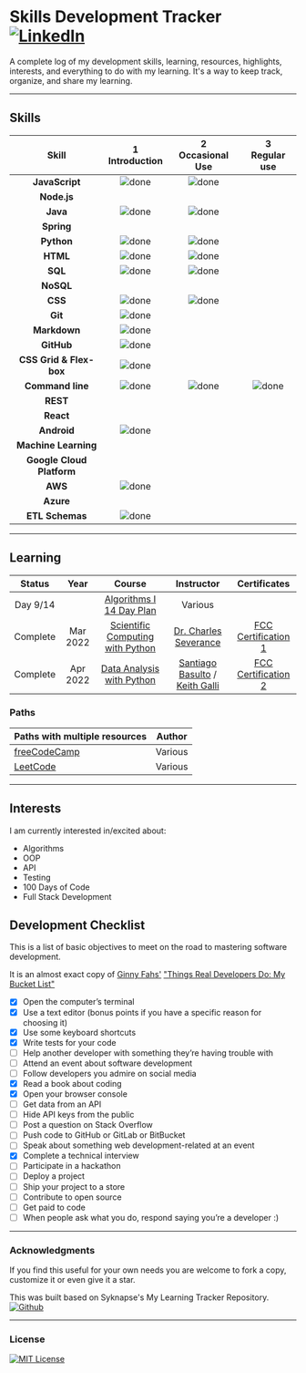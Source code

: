 # Skills Development Tracker [![LinkedIn](https://img.shields.io/twitter/url?label=LinkedIn&logo=linkedin&style=social&url=https%3A%2F%2Fwww.linkedin.com%2Fln%2Flitenite)](https://linkedin.com/in/litenite)

A complete log of my development skills, learning, resources, highlights, interests, and everything to do with my learning. It's a way to keep track, organize, and share my learning.

----

## Skills

[done]: ../assets/done.png "Done"

|               Skill              | 1<br>Introduction | 2<br>Occasional Use    | 3<br>Regular use |
|:--------------------------------:|:-----------------:|:----------------------:|:----------------:|
|**JavaScript**                    | ![done][done]     | ![done][done]          |                  |
|**Node.js**                       |                   |                        |                  |
|**Java**                          | ![done][done]     | ![done][done]          |                  |
|**Spring**                        |                   |                        |                  |
|**Python**                        | ![done][done]     | ![done][done]          |                  |
|**HTML**                          | ![done][done]     | ![done][done]          |                  |
|**SQL**                           | ![done][done]     | ![done][done]          |                  |
|**NoSQL**                         |                   |                        |                  |
|**CSS**                           | ![done][done]     | ![done][done]          |                  |
|**Git**                           | ![done][done]     |                        |                  |
|**Markdown**                      | ![done][done]     |                        |                  |
|**GitHub**                        | ![done][done]     |                        |                  |
|**CSS Grid & Flex-box**           | ![done][done]     |                        |                  |
|**Command line**                  | ![done][done]     | ![done][done]          | ![done][done]    |
|**REST**                          |                   |                        |                  |
|**React**                         |                   |                        |                  |
|**Android**                       | ![done][done]     |                        |                  |
|**Machine Learning**              |                   |                        |                  |
|**Google Cloud Platform**         |                   |                        |                  |
|**AWS**                           | ![done][done]     |                        |                  |
|**Azure**                         |                   |                        |                  |
|**ETL Schemas**                   | ![done][done]     |                        |                  |

----

## Learning

| Status           |   Year     | Course                              |  Instructor                          | Certificates          |
|:----------------:|:----------:|:-----------------------------------:|:------------------------------------:|:---------------------:|
| Day 9/14         |            | [Algorithms I 14 Day Plan]          |  Various                             |                       |
| Complete         |  Mar 2022  | [Scientific Computing with Python]  |  [Dr. Charles Severance]             | [FCC Certification 1] |
| Complete         |  Apr 2022  | [Data Analysis with Python]         |  [Santiago Basulto] / [Keith Galli]  | [FCC Certification 2] |

[//]: # (Reference links to courses)
[Algorithms I 14 Day Plan]: https://leetcode.com/study-plan/algorithm
[Scientific Computing with Python]: https://www.freecodecamp.org/learn/scientific-computing-with-python/
[Data Analysis with Python]: https://www.freecodecamp.org/learn/data-analysis-with-python

[//]: # (Reference links to tutors)
[Dr. Charles Severance]: https://www.dr-chuck.com
[Santiago Basulto]: https://www.linkedin.com/in/santiagobasulto/
[Keith Galli]: https://www.linkedin.com/in/keithgalli/

[//]: # (Reference links to resources)
[FCC Certification 1]: https://www.freecodecamp.org/certification/allegoricalJest/scientific-computing-with-python-v7
[FCC Certification 2]: https://www.freecodecamp.org/certification/allegoricalJest/data-analysis-with-python-v7

### Paths

| Paths with multiple resources                             |            Author            |
|:----------------------------------------------------------|:----------------------------:|
|  [freeCodeCamp]                                           |  Various                     |
|  [LeetCode]                                               |  Various                     |


[//]: # (Reference links to paths)
[freeCodeCamp]: https://www.freecodecamp.org/learn/
[LeetCode]: https://www.leetcode.com/study-plan/


----

## Interests

I am currently interested in/excited about:

+ Algorithms
+ OOP
+ API
+ Testing
+ 100 Days of Code
+ Full Stack Development

## Development Checklist

This is a list of basic objectives to meet on the road to mastering software development.

It is an almost exact copy of [Ginny Fahs'](https://twitter.com/ginnyfahs) ["Things Real Developers Do: My Bucket List"](https://blog.prototypr.io/wondering-if-youre-a-real-developer-yet-try-making-a-bucket-list-281275482155)

* [x] Open the computer’s terminal
* [x] Use a text editor (bonus points if you have a specific reason for choosing it)
* [x] Use some keyboard shortcuts
* [x] Write tests for your code
* [ ] Help another developer with something they’re having trouble with
* [ ] Attend an event about software development
* [ ] Follow developers you admire on social media
* [x] Read a book about coding
* [x] Open your browser console
* [ ] Get data from an API
* [ ] Hide API keys from the public
* [ ] Post a question on Stack Overflow
* [ ] Push code to GitHub or GitLab or BitBucket
* [ ] Speak about something web development-related at an event
* [x] Complete a technical interview
* [ ] Participate in a hackathon
* [ ] Deploy a project
* [ ] Ship your project to a store
* [ ] Contribute to open source
* [ ] Get paid to code
* [ ] When people ask what you do, respond saying you’re a developer :)

----

### Acknowledgments

If you find this useful for your own needs you are welcome to fork a copy, customize it or even give it a star.

This was built based on Syknapse's My Learning Tracker Repository. [![Github](https://img.shields.io/twitter/url?label=Syknapse&logo=Github&style=social&url=https%3A%2F%2Fgithub.com%2FSyknapse)](https://github.com/Syknapse)

----

### License

[![MIT License](https://img.shields.io/github/license/allegoricalJest/Skills-Development-Tracker)](https://github.com/allegoricalJest/Skills-Development-Tracker/blob/main/LICENSE)
